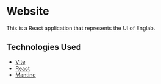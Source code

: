 # Website

This is a React application that represents the UI of Englab.

## Technologies Used

- [Vite](https://vitejs.dev)
- [React](https://react.dev/)
- [Mantine](https://mantine.dev/)
